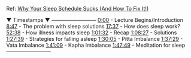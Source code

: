 Ref: [Why Your Sleep Schedule Sucks (And How To Fix It!)](https://youtu.be/1aogY1Tm2Lo)


▼ Timestamps ▼ ──────────── [0:00](https://www.youtube.com/watch?v=1aogY1Tm2Lo&t=0s) - Lecture Begins/Introduction [8:47](https://www.youtube.com/watch?v=1aogY1Tm2Lo&t=527s) - The problem with sleep solutions [17:37](https://www.youtube.com/watch?v=1aogY1Tm2Lo&t=1057s) - How does sleep work? [52:38](https://www.youtube.com/watch?v=1aogY1Tm2Lo&t=3158s) - How illness impacts sleep [1:01:32](https://www.youtube.com/watch?v=1aogY1Tm2Lo&t=3692s) - Recap [1:08:27](https://www.youtube.com/watch?v=1aogY1Tm2Lo&t=4107s) - Solutions [1:27:39](https://www.youtube.com/watch?v=1aogY1Tm2Lo&t=5259s) - Strategies for falling asleep [1:30:05](https://www.youtube.com/watch?v=1aogY1Tm2Lo&t=5405s) - Pitta Imbalance [1:37:29](https://www.youtube.com/watch?v=1aogY1Tm2Lo&t=5849s) - Vata Imbalance [1:41:09](https://www.youtube.com/watch?v=1aogY1Tm2Lo&t=6069s) - Kapha Imbalance [1:47:49](https://www.youtube.com/watch?v=1aogY1Tm2Lo&t=6469s) - Meditation for sleep ────────────
